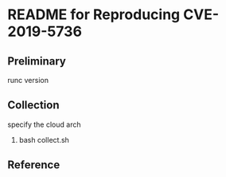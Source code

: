 # README for Reproducing CVE-2019-5736

## Preliminary

runc version

## Collection

specify the cloud arch
1. bash collect.sh

## Reference

